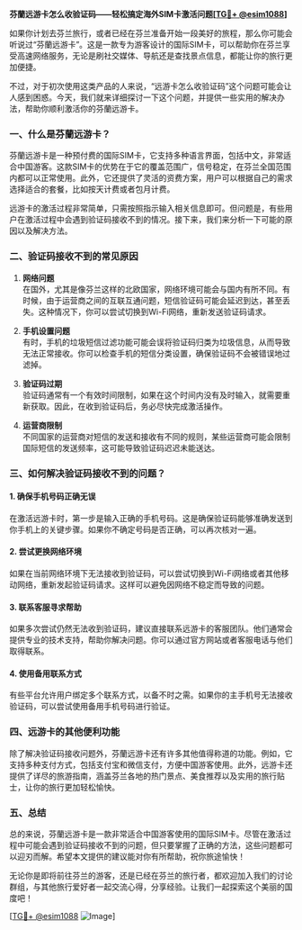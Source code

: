 **芬蘭远游卡怎么收验证码——轻松搞定海外SIM卡激活问题[[TG💪+ @esim1088](https://t.me/s/esim1088)]**

如果你计划去芬兰旅行，或者已经在芬兰准备开始一段美好的旅程，那么你可能会听说过“芬蘭远游卡”。这是一款专为游客设计的国际SIM卡，可以帮助你在芬兰享受高速网络服务，无论是刷社交媒体、导航还是查找景点信息，都能让你的旅行更加便捷。

不过，对于初次使用这类产品的人来说，“远游卡怎么收验证码”这个问题可能会让人感到困惑。今天，我们就来详细探讨一下这个问题，并提供一些实用的解决办法，帮助你顺利激活你的芬蘭远游卡。

### 一、什么是芬蘭远游卡？

芬蘭远游卡是一种预付费的国际SIM卡，它支持多种语言界面，包括中文，非常适合中国游客。这款SIM卡的优势在于它的覆盖范围广，信号稳定，在芬兰全国范围内都可以正常使用。此外，它还提供了灵活的资费方案，用户可以根据自己的需求选择适合的套餐，比如按天计费或者包月计费。

远游卡的激活过程非常简单，只需按照指示输入相关信息即可。但问题是，有些用户在激活过程中会遇到验证码接收不到的情况。接下来，我们来分析一下可能的原因以及解决方法。

### 二、验证码接收不到的常见原因

1. **网络问题**  
   在国外，尤其是像芬兰这样的北欧国家，网络环境可能会与国内有所不同。有时候，由于运营商之间的互联互通问题，短信验证码可能会延迟到达，甚至丢失。这种情况下，你可以尝试切换到Wi-Fi网络，重新发送验证码请求。

2. **手机设置问题**  
   有时，手机的垃圾短信过滤功能可能会误将验证码归类为垃圾信息，从而导致无法正常接收。你可以检查手机的短信分类设置，确保验证码不会被错误地过滤掉。

3. **验证码过期**  
   验证码通常有一个有效时间限制，如果在这个时间内没有及时输入，就需要重新获取。因此，在收到验证码后，务必尽快完成激活操作。

4. **运营商限制**  
   不同国家的运营商对短信的发送和接收有不同的规则，某些运营商可能会限制国际短信的发送频率，这可能导致验证码迟迟未能送达。

### 三、如何解决验证码接收不到的问题？

#### 1. 确保手机号码正确无误
在激活远游卡时，第一步是输入正确的手机号码。这是确保验证码能够准确发送到你手机上的关键步骤。如果你不确定号码是否正确，可以再次核对一遍。

#### 2. 尝试更换网络环境
如果在当前网络环境下无法接收到验证码，可以尝试切换到Wi-Fi网络或者其他移动网络，重新发起验证码请求。这样可以避免因网络不稳定而导致的问题。

#### 3. 联系客服寻求帮助
如果多次尝试仍然无法收到验证码，建议直接联系远游卡的客服团队。他们通常会提供专业的技术支持，帮助你解决问题。你可以通过官方网站或者客服电话与他们取得联系。

#### 4. 使用备用联系方式
有些平台允许用户绑定多个联系方式，以备不时之需。如果你的主手机号无法接收验证码，可以尝试使用备用手机号码进行验证。

### 四、远游卡的其他便利功能

除了解决验证码接收问题外，芬蘭远游卡还有许多其他值得称道的功能。例如，它支持多种支付方式，包括支付宝和微信支付，方便中国游客使用。此外，远游卡还提供了详尽的旅游指南，涵盖芬兰各地的热门景点、美食推荐以及实用的旅行贴士，让你的旅行更加轻松愉快。

### 五、总结

总的来说，芬蘭远游卡是一款非常适合中国游客使用的国际SIM卡。尽管在激活过程中可能会遇到验证码接收不到的问题，但只要掌握了正确的方法，这些问题都可以迎刃而解。希望本文提供的建议能对你有所帮助，祝你旅途愉快！

无论你是即将前往芬兰的游客，还是已经在芬兰的旅行者，都欢迎加入我们的讨论群组，与其他旅行爱好者一起交流心得，分享经验。让我们一起探索这个美丽的国度吧！

[[TG💪+ @esim1088](https://t.me/s/esim1088) ![Image](https://i.postimg.cc/4NQfJmqS/Snipaste-2025-05-13-00-14-12.png)]